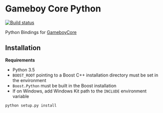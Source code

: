# Gameboy Core Python

[![Build status](https://ci.appveyor.com/api/projects/status/hatnihg8ii76hc27?svg=true)](https://ci.appveyor.com/project/nnarain/gameboycore-python)

Python Bindings for [GameboyCore](https://github.com/nnarain/gameboycore)

Installation
------------

**Requirements**

* Python 3.5
* `BOOST_ROOT` pointing to a Boost C++ installation directory must be set in the environment
* `Boost.Python` must be built in the Boost installation
* If on Windows, add Windows Kit path to the `INCLUDE` environment variable

```bash
python setup.py install
```
